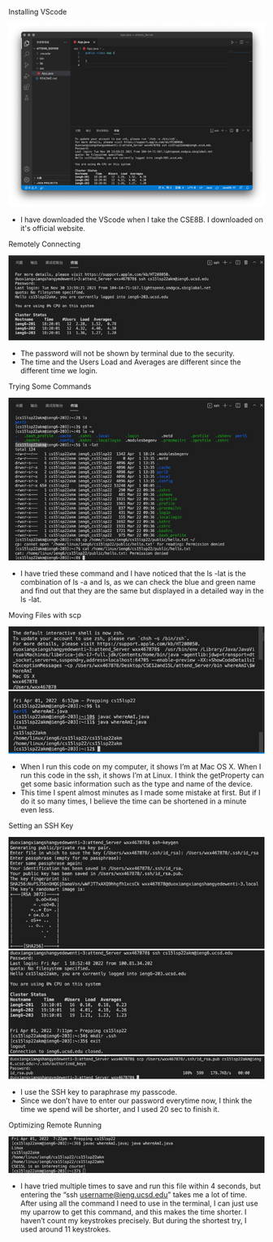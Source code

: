 Installing VScode


![image1](Photo1.png)

* I have downloaded the VScode when I take the CSE8B. I downloaded on it's official website.


Remotely Connecting


![image2](Photo2.png)

* The password will not be shown by terminal due to the security.
* The time and the Users Load and Averages are different since the different time we login.


Trying Some Commands


![image3](Photo3.png)

* I have tried these command and I have noticed that the ls -lat is the combination of ls -a and ls, 
as we can check the blue and green name and find out that they are the same but displayed in a detailed way in the ls -lat.


Moving Files with scp


![image](Photo4-1.png)
![image](Photo4-2.png)

* When I run this code on my computer, it shows I’m at Mac OS X. When I run this code in the ssh, 
it shows I’m at Linux. I think the getProperty can get some basic information  such as the type and name of the device.
* This time I spent almost minutes as I made some mistake at first. But if I do it so many times, 
I believe the time can be shortened in a minute even less.


Setting an SSH Key


![image](Photo5-1.png)
![image](Photo5-2.png)
![image](Photo5-3.png)

* I use the SSH key to paraphrase my passcode.
* Since we don’t have to enter our password everytime now, I think the time we spend will be shorter, and I used 20 sec to finish it.


Optimizing Remote Running


![image](Photo6.png)

* I have tried multiple times to save and run this file within 4 seconds, 
but entering the “ssh username@ieng.ucsd.edu” takes me a  lot of time. 
After using all the command I need to use in the terminal, 
I can just use my uparrow to get this command, and this makes the time shorter. 
I haven’t count my keystrokes precisely. But during the shortest try, I used around 11 keystrokes.

